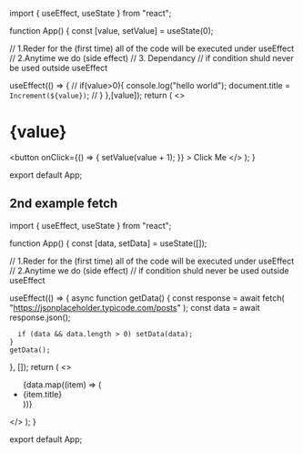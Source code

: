 import { useEffect, useState } from "react";

function App() {
  const [value, setValue] = useState(0);

  // 1.Reder for the (first time) all of the code will be executed under useEffect
  // 2.Anytime we do (side effect)
  // 3. Dependancy
  // if condition shuld never be used outside useEffect

  useEffect(() => {
    // if(value>0){
    console.log("hello world");
    document.title = `Increment(${value})`;
    // }
  },[value]);
  return (
    <>
      <h1>{value}</h1>
      <button
        onClick={() => {
          setValue(value + 1);
        }}
      >
        Click Me
      </button>
    </>
  );
}

export default App;


## 2nd example fetch

import { useEffect, useState } from "react";

function App() {
  const [data, setData] = useState([]);

  // 1.Reder for the (first time) all of the code will be executed under useEffect
  // 2.Anytime we do (side effect)
  // if condition shuld never be used outside useEffect

  useEffect(() => {
    async function getData() {
      const response = await fetch(
        "https://jsonplaceholder.typicode.com/posts"
      );
      const data = await response.json();

      if (data && data.length > 0) setData(data);
    }
    getData();
  }, []);
  return (
    <>
      <ul>
        {data.map((item) => (
          <li key={Math.random()}>{item.title}</li>
        ))}
      </ul>
    </>
  );
}

export default App;